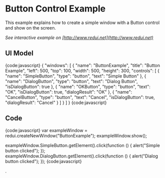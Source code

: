 # Button Control Example

This example explains how to create a simple window with a Button control and show on the screen.

_See interactive example on [http://www.redui.net](http://www.redui.net)_

## UI Model

{code:javascript}
{
    "windows": [
        {
            "name": "ButtonExample",
            "title": "Button Example",
            "left": 500,
            "top": 100,
            "width": 500,
            "height": 300,
            "controls": [
                {
                    "name": "SimpleButton",
                    "type": "button",
                    "text": "Simple Button"
                },
                {
                    "name": "DialogButton",
                    "type": "button",
                    "text": "Dialog Button",
                    "isDialogButton": true
                },
                {
                    "name": "OKButton",
                    "type": "button",
                    "text": "OK",
                    "isDialogButton": true,
                    "dialogResult": "OK"
                },
                {
                    "name": "CancelButton",
                    "type": "button",
                    "text": "Cancel",
                    "isDialogButton": true,
                    "dialogResult": "Cancel"
                }
            ]
        }
    ]
}
{code:javascript}

## Code

{code:javascript}
var exampleWindow = redui.createNewWindow("ButtonExample");
exampleWindow.show();

exampleWindow.SimpleButton.getElement().click(function () {
	alert("Simple button clicked");
});
exampleWindow.DialogButton.getElement().click(function () {
	alert("Dialog button clicked");
});
{code:javascript}


.